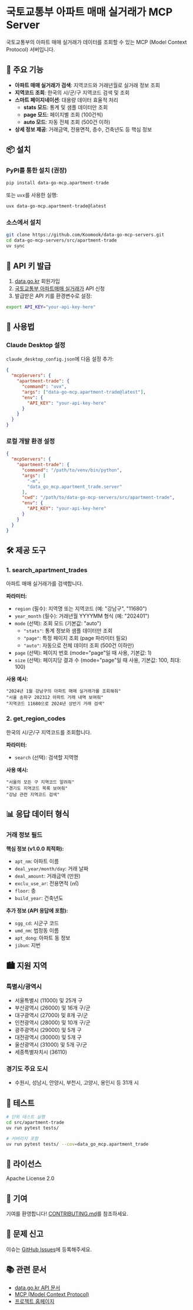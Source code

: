 # 국토교통부 아파트 매매 실거래가 MCP Server

국토교통부의 아파트 매매 실거래가 데이터를 조회할 수 있는 MCP (Model Context Protocol) 서버입니다.

## 🎯 주요 기능

- **아파트 매매 실거래가 검색**: 지역코드와 거래년월로 실거래 정보 조회
- **지역코드 조회**: 한국의 시/군/구 지역코드 검색 및 조회
- **스마트 페이지네이션**: 대용량 데이터 효율적 처리
  - **stats 모드**: 통계 및 샘플 데이터만 조회
  - **page 모드**: 페이지별 조회 (100건씩)
  - **auto 모드**: 자동 전체 조회 (500건 이하)
- **상세 정보 제공**: 거래금액, 전용면적, 층수, 건축년도 등 핵심 정보

## 📦 설치

### PyPI를 통한 설치 (권장)

```bash
pip install data-go-mcp.apartment-trade
```

또는 `uvx`를 사용한 실행:

```bash
uvx data-go-mcp.apartment-trade@latest
```

### 소스에서 설치

```bash
git clone https://github.com/Koomook/data-go-mcp-servers.git
cd data-go-mcp-servers/src/apartment-trade
uv sync
```

## 🔑 API 키 발급

1. [data.go.kr](https://www.data.go.kr) 회원가입
2. [국토교통부 아파트매매 실거래가](https://www.data.go.kr/data/15126500/openapi.do) API 신청
3. 발급받은 API 키를 환경변수로 설정:

```bash
export API_KEY="your-api-key-here"
```

## 🚀 사용법

### Claude Desktop 설정

`claude_desktop_config.json`에 다음 설정 추가:

```json
{
  "mcpServers": {
    "apartment-trade": {
      "command": "uvx",
      "args": ["data-go-mcp.apartment-trade@latest"],
      "env": {
        "API_KEY": "your-api-key-here"
      }
    }
  }
}
```

### 로컬 개발 환경 설정

```json
{
  "mcpServers": {
    "apartment-trade": {
      "command": "/path/to/venv/bin/python",
      "args": [
        "-m",
        "data_go_mcp.apartment_trade.server"
      ],
      "cwd": "/path/to/data-go-mcp-servers/src/apartment-trade",
      "env": {
        "API_KEY": "your-api-key-here"
      }
    }
  }
}
```

## 🛠️ 제공 도구

### 1. search_apartment_trades

아파트 매매 실거래가를 검색합니다.

**파라미터:**
- `region` (필수): 지역명 또는 지역코드 (예: "강남구", "11680")
- `year_month` (필수): 거래년월 YYYYMM 형식 (예: "202401")
- `mode` (선택): 조회 모드 (기본값: "auto")
  - `"stats"`: 통계 정보와 샘플 데이터만 조회
  - `"page"`: 특정 페이지 조회 (page 파라미터 필요)
  - `"auto"`: 자동으로 전체 데이터 조회 (500건 이하만)
- `page` (선택): 페이지 번호 (mode="page"일 때 사용, 기본값: 1)
- `size` (선택): 페이지당 결과 수 (mode="page"일 때 사용, 기본값: 100, 최대: 100)

**사용 예시:**
```
"2024년 1월 강남구의 아파트 매매 실거래가를 조회해줘"
"서울 송파구 202312 아파트 거래 내역 보여줘"
"지역코드 11680으로 2024년 상반기 거래 검색"
```

### 2. get_region_codes

한국의 시/군/구 지역코드를 조회합니다.

**파라미터:**
- `search` (선택): 검색할 지역명

**사용 예시:**
```
"서울의 모든 구 지역코드 알려줘"
"경기도 지역코드 목록 보여줘"
"강남 관련 지역코드 검색"
```

## 📊 응답 데이터 형식

### 거래 정보 필드

**핵심 정보 (v1.0.0 최적화):**
- `apt_nm`: 아파트 이름
- `deal_year/month/day`: 거래 날짜
- `deal_amount`: 거래금액 (만원)
- `exclu_use_ar`: 전용면적 (㎡)
- `floor`: 층
- `build_year`: 건축년도

**추가 정보 (API 응답에 포함):**
- `sgg_cd`: 시군구 코드
- `umd_nm`: 법정동 이름
- `apt_dong`: 아파트 동 정보
- `jibun`: 지번

## 🏙️ 지원 지역

### 특별시/광역시
- 서울특별시 (11000) 및 25개 구
- 부산광역시 (26000) 및 16개 구/군
- 대구광역시 (27000) 및 8개 구/군
- 인천광역시 (28000) 및 10개 구/군
- 광주광역시 (29000) 및 5개 구
- 대전광역시 (30000) 및 5개 구
- 울산광역시 (31000) 및 5개 구/군
- 세종특별자치시 (36110)

### 경기도 주요 도시
- 수원시, 성남시, 안양시, 부천시, 고양시, 용인시 등 31개 시

## 🧪 테스트

```bash
# 단위 테스트 실행
cd src/apartment-trade
uv run pytest tests/

# 커버리지 포함
uv run pytest tests/ --cov=data_go_mcp.apartment_trade
```

## 📝 라이선스

Apache License 2.0

## 🤝 기여

기여를 환영합니다! [CONTRIBUTING.md](../../CONTRIBUTING.md)를 참조하세요.

## 🐛 문제 신고

이슈는 [GitHub Issues](https://github.com/Koomook/data-go-mcp-servers/issues)에 등록해주세요.

## 📚 관련 문서

- [data.go.kr API 문서](https://www.data.go.kr/data/15126500/openapi.do)
- [MCP (Model Context Protocol)](https://modelcontextprotocol.io/)
- [프로젝트 홈페이지](https://github.com/Koomook/data-go-mcp-servers)